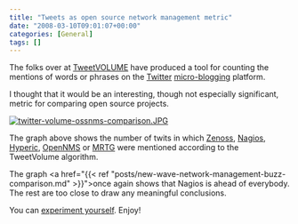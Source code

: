 ```yaml
---
title: "Tweets as open source network management metric"
date: "2008-03-10T09:01:07+00:00"
categories: [General]
tags: []
---
```


The folks over at <a href="http://www.tweetvolume.com/">TweetVOLUME</a> have produced a tool for counting the mentions of words or phrases on the <a href="http://twitter.com/">Twitter</a> <a href="http://en.wikipedia.org/wiki/Micro-blogging">micro-blogging</a> platform.

I thought that it would be an interesting, though not especially significant, metric for comparing open source projects.

<a href="/image/uploads/2008/03/twitter-volume-ossnms-comparison.JPG" title="twitter-volume-ossnms-comparison.JPG"><img src="/image/uploads/2008/03/twitter-volume-ossnms-comparison.JPG" alt="twitter-volume-ossnms-comparison.JPG" /></a>

The graph above shows the number of twits in which <a href="http://www.zenoss.org/">Zenoss</a>, <a href="http://www.nagios.org/">Nagios</a>, <a href="http://www.hyperic.org/">Hyperic</a>, <a href="http://www.opennms.org/">OpenNMS</a> or <a href="http://oss.oetiker.ch/mrtg/">MRTG</a> were mentioned according to the TweetVolume algorithm.

The graph <a href="{{< ref "posts/new-wave-network-management-buzz-comparison.md" >}}">once again shows that Nagios is ahead of everybody</a>. The rest are too close to draw any meaningful conclusions.

You can <a href="http://www.tweetvolume.com/index.php?search_phrases=zenoss,nagios,hyperic,opennms,mrtg">experiment yourself</a>. Enjoy!
